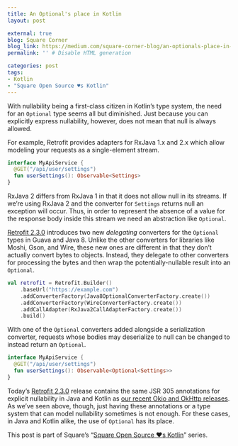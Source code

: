 ```yaml
---
title: An Optional's place in Kotlin
layout: post

external: true
blog: Square Corner
blog_link: https://medium.com/square-corner-blog/an-optionals-place-in-kotlin-17d7b271eefe
permalink: '' # Disable HTML generation

categories: post
tags:
- Kotlin
- "Square Open Source ♥s Kotlin"
---
```


With nullability being a first-class citizen in Kotlin’s type system, the need for an `Optional` type seems all but diminished. Just because you can explicitly express nullability, however, does not mean that null is always allowed.

For example, Retrofit provides adapters for RxJava 1.x and 2.x which allow modeling your requests as a single-element stream.

```kotlin
interface MyApiService {
  @GET("/api/user/settings")
  fun userSettings(): Observable<Settings>
}
```

RxJava 2 differs from RxJava 1 in that it does not allow null in its streams. If we’re using RxJava 2 and the converter for `Settings` returns null an exception will occur. Thus, in order to represent the absence of a value for the response body inside this stream we need an abstraction like `Optional`.

[Retrofit 2.3.0](https://github.com/square/retrofit/blob/master/CHANGELOG.md#version-230-2017-05-13) introduces two new _delegating_ converters for the `Optional` types in Guava and Java 8. Unlike the other converters for libraries like Moshi, Gson, and Wire, these new ones are different in that they don’t actually convert bytes to objects. Instead, they delegate to other converters for processing the bytes and then wrap the potentially-nullable result into an `Optional`.

```kotlin
val retrofit = Retrofit.Builder()
    .baseUrl("https://example.com")
    .addConverterFactory(Java8OptionalConverterFactory.create())
    .addConverterFactory(WireConverterFactory.create())
    .addCallAdapter(RxJava2CallAdapterFactory.create())
    .build()
```

With one of the `Optional` converters added alongside a serialization converter, requests whose bodies may deserialize to null can be changed to instead return an `Optional`.

```kotlin
interface MyApiService {
  @GET("/api/user/settings")
  fun userSettings(): Observable<Optional<Settings>>
}
```

Today’s [Retrofit 2.3.0](https://github.com/square/retrofit/blob/master/CHANGELOG.md#version-230-2017-05-13) release contains the same JSR 305 annotations for explicit nullability in Java and Kotlin as [our recent Okio and OkHttp releases](https://medium.com/square-corner-blog/rolling-out-nullable-42dd823fbd89). As we’ve seen above, though, just having these annotations​ or a type system that can model nullability sometimes is not enough. For these cases, in Java and Kotlin alike, the use of `Optional` has its place.

This post is part of Square’s “[Square Open Source ♥s Kotlin](https://medium.com/square-corner-blog/square-open-source-loves-kotlin-c57c21710a17)” series.